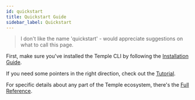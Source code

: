 ```yaml
---
id: quickstart
title: Quickstart Guide
sidebar_label: Quickstart
---
```


> I don't like the name 'quickstart' - would appreciate suggestions on what to call this page.

First, make sure you've installed the Temple CLI by following the [Installation Guide](installation).

If you need some pointers in the right direction, check out the [Tutorial](guide/getting-started).

For specific details about any part of the Temple ecosystem, there's the [Full Reference](reference/contents).
